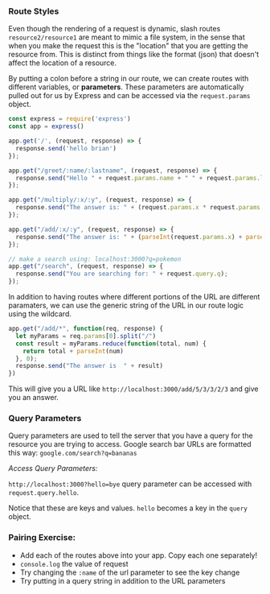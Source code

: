 ### Route Styles
Even though the rendering of a request is dynamic, slash routes `resource2/resource1` are meant to mimic a file system, in the sense that when you make the request this is the "location" that you are getting the resource from. This is distinct from things like the format (json) that doesn't affect the location of a resource.

By putting a colon before a string in our route, we can create routes with different variables, or **parameters**. These parameters are automatically pulled out for us by Express and can be accessed via the `request.params` object.

```js
const express = require('express')
const app = express()

app.get('/', (request, response) => {
  response.send('hello brian')
});

app.get("/greet/:name/:lastname", (request, response) => {
  response.send("Hello " + request.params.name + " " + request.params.lastname)
});

app.get("/multiply/:x/:y", (request, response) => {
  response.send("The answer is: " + (request.params.x * request.params.y))
});

app.get("/add/:x/:y", (request, response) => {
  response.send("The answer is: " + (parseInt(request.params.x) + parseInt(request.params.y)))
});

// make a search using: localhost:3000?q=pokemon
app.get("/search", (request, response) => {
  response.send("You are searching for: " + request.query.q);
});
```

In addition to having routes where different portions of the URL are different paramaters, we can use the generic string of the URL in our route logic using the wildcard.

```js
app.get("/add/*", function(req, response) {
  let myParams = req.params[0].split("/")
  const result = myParams.reduce(function(total, num) {
    return total + parseInt(num)
  }, 0);
  response.send("The answer is  " + result)
})
```

This will give you a URL like `http://localhost:3000/add/5/3/3/2/3` and give you an answer.

### Query Parameters
Query parameters are used to tell the server that you have a query for the resource you are trying to access. Google search bar URLs are formatted this way: `google.com/search?q=bananas`

*Access Query Parameters:*

`http://localhost:3000?hello=bye` query parameter can be accessed with `request.query.hello`.

Notice that these are keys and values. `hello` becomes a key in the `query` object.

### Pairing Exercise:
- Add each of the routes above into your app. Copy each one separately!
- `console.log` the value of request
- Try changing the `:name` of the url parameter to see the key change
- Try putting in a query string in addition to the URL parameters
